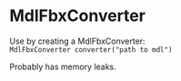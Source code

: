 # MdlFbxConverter

Use by creating a MdlFbxConverter:  
``` MdlFbxConverter converter("path to mdl") ```  

Probably has memory leaks.

